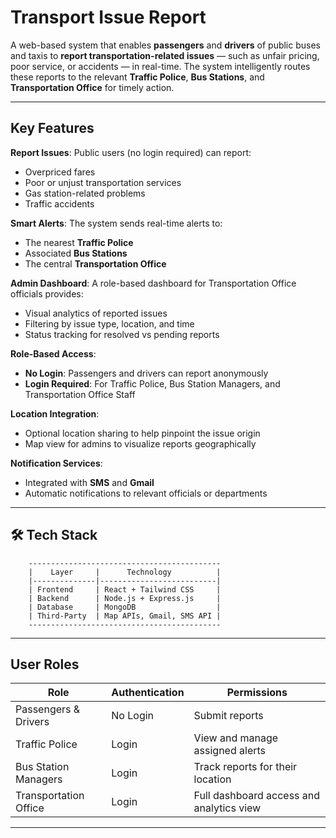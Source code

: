 # Transport Issue Report

A web-based system that enables **passengers** and **drivers** of public buses and taxis to **report transportation-related issues** — such as unfair pricing, poor service, or accidents — in real-time. The system intelligently routes these reports to the relevant **Traffic Police**, **Bus Stations**, and **Transportation Office** for timely action.

---

## Key Features

**Report Issues**: Public users (no login required) can report:

- Overpriced fares
- Poor or unjust transportation services
- Gas station-related problems
- Traffic accidents

**Smart Alerts**: The system sends real-time alerts to:

- The nearest **Traffic Police**
- Associated **Bus Stations**
- The central **Transportation Office**

**Admin Dashboard**: A role-based dashboard for Transportation Office officials provides:

- Visual analytics of reported issues
- Filtering by issue type, location, and time
- Status tracking for resolved vs pending reports

**Role-Based Access**:

- **No Login**: Passengers and drivers can report anonymously
- **Login Required**: For Traffic Police, Bus Station Managers, and Transportation Office Staff

**Location Integration**:

- Optional location sharing to help pinpoint the issue origin
- Map view for admins to visualize reports geographically

**Notification Services**:

- Integrated with **SMS** and **Gmail**
- Automatic notifications to relevant officials or departments

---

## 🛠️ Tech Stack

        -------------------------------------------
        |    Layer     |      Technology          |
        |--------------|--------------------------|
        | Frontend     | React + Tailwind CSS     |
        | Backend      | Node.js + Express.js     |
        | Database     | MongoDB                  |
        | Third-Party  | Map APIs, Gmail, SMS API |
        -------------------------------------------

---

## User Roles

| Role                  | Authentication | Permissions                              |
| --------------------- | -------------- | ---------------------------------------- |
| Passengers & Drivers  | No Login       | Submit reports                           |
| Traffic Police        | Login          | View and manage assigned alerts          |
| Bus Station Managers  | Login          | Track reports for their location         |
| Transportation Office | Login          | Full dashboard access and analytics view |

---
